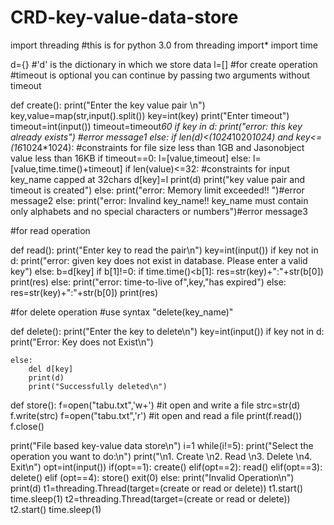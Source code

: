 # CRD-key-value-data-store
import threading #this is for python 3.0 
from threading import*
import time

d={} #'d' is the dictionary in which we store data
l=[]
#for create operation 
#timeout is optional you can continue by passing two arguments without timeout

def create():
    print("Enter the key value pair \n")
    key,value=map(str,input().split())
    key=int(key)
    print("Enter timeout")
    timeout=int(input())
    timeout=timeout*60
    if key in d:
        print("error: this key already exists") #error message1
    else:
        if len(d)<(1024*1020*1024) and key<=(16*1024*1024): #constraints for file size less than 1GB and Jasonobject value less than 16KB 
            if timeout==0:
                l=[value,timeout]
            else:
                l=[value,time.time()+timeout]
            if len(value)<=32: #constraints for input key_name capped at 32chars
                d[key]=l
                print(d)
                print("key value pair and timeout is created")
            else:
                print("error: Memory limit exceeded!! ")#error message2
        else:
            print("error: Invalind key_name!! key_name must contain only alphabets and no special characters or numbers")#error message3

#for read operation

            
def read():
    print("Enter key to read the pair\n")
    key=int(input())
    if key not in d:
        print("error: given key does not exist in database. Please enter a valid key")
    else:
        b=d[key]
        if b[1]!=0:
            if time.time()<b[1]:
                res=str(key)+":"+str(b[0])
                print(res)
            else:
                print("error: time-to-live of",key,"has expired")
        else:
            res=str(key)+":"+str(b[0])
            print(res)
        
   


#for delete operation
#use syntax "delete(key_name)"

def delete():
    print("Enter the key to delete\n")
    key=int(input())
    if key not in d:
        print("Error: Key does not Exist\n")
        
    else:
        del d[key]
        print(d)
        print("Successfully deleted\n")

def store():
    f=open("tabu.txt",'w+') #it open and write a file
    strc=str(d)
    f.write(strc)
    f=open("tabu.txt",'r') #it open and read a file
    print(f.read())
    f.close()

print("File based key-value data store\n")
i=1
while(i!=5):
    print("Select the operation you want to do:\n")
    print("\n1. Create \n2. Read \n3. Delete \n4. Exit\n")
    opt=int(input())
    if(opt==1):
        create()
    elif(opt==2):
        read()
    elif(opt==3):
        delete()
    elif (opt==4):
        store()
        exit(0)
    else:
        print("Invalid Operation\n")
print(d)
t1=threading.Thread(target=(create or read or delete)) 
t1.start()
time.sleep(1)
t2=threading.Thread(target=(create or read or delete))
t2.start()
time.sleep(1)
